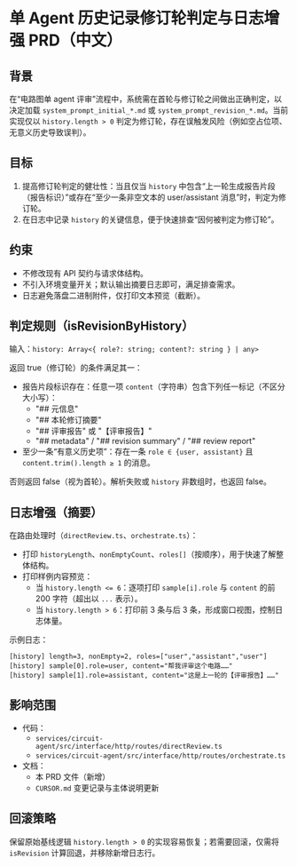 # 单 Agent 历史记录修订轮判定与日志增强 PRD（中文）

## 背景

在“电路图单 agent 评审”流程中，系统需在首轮与修订轮之间做出正确判定，以决定加载 `system_prompt_initial_*.md` 或 `system_prompt_revision_*.md`。当前实现仅以 `history.length > 0` 判定为修订轮，存在误触发风险（例如空占位项、无意义历史导致误判）。

## 目标

1. 提高修订轮判定的健壮性：当且仅当 `history` 中包含“上一轮生成报告片段（报告标识）”或存在“至少一条非空文本的 user/assistant 消息”时，判定为修订轮。
2. 在日志中记录 `history` 的关键信息，便于快速排查“因何被判定为修订轮”。

## 约束

- 不修改现有 API 契约与请求体结构。
- 不引入环境变量开关；默认输出摘要日志即可，满足排查需求。
- 日志避免落盘二进制附件，仅打印文本预览（截断）。

## 判定规则（isRevisionByHistory）

输入：`history: Array<{ role?: string; content?: string } | any>`

返回 true（修订轮）的条件满足其一：
- 报告片段标识存在：任意一项 `content`（字符串）包含下列任一标记（不区分大小写）：
  - "## 元信息"
  - "## 本轮修订摘要"
  - "## 评审报告" 或 "【评审报告】"
  - "## metadata" / "## revision summary" / "## review report"
- 至少一条“有意义历史项”：存在一条 `role ∈ {user, assistant}` 且 `content.trim().length ≥ 1` 的消息。

否则返回 false（视为首轮）。解析失败或 `history` 非数组时，也返回 false。

## 日志增强（摘要）

在路由处理时（`directReview.ts`、`orchestrate.ts`）：

- 打印 `historyLength`、`nonEmptyCount`、`roles[]`（按顺序），用于快速了解整体结构。
- 打印样例内容预览：
  - 当 `history.length <= 6`：逐项打印 `sample[i].role` 与 `content` 的前 200 字符（超出以 `...` 表示）。
  - 当 `history.length > 6`：打印前 3 条与后 3 条，形成窗口视图，控制日志体量。

示例日志：

```
[history] length=3, nonEmpty=2, roles=["user","assistant","user"]
[history] sample[0].role=user, content="帮我评审这个电路……"
[history] sample[1].role=assistant, content="这是上一轮的【评审报告】……"
```

## 影响范围

- 代码：
  - `services/circuit-agent/src/interface/http/routes/directReview.ts`
  - `services/circuit-agent/src/interface/http/routes/orchestrate.ts`
- 文档：
  - 本 PRD 文件（新增）
  - `CURSOR.md` 变更记录与主体说明更新

## 回滚策略

保留原始基线逻辑 `history.length > 0` 的实现容易恢复；若需要回滚，仅需将 `isRevision` 计算回退，并移除新增日志行。


